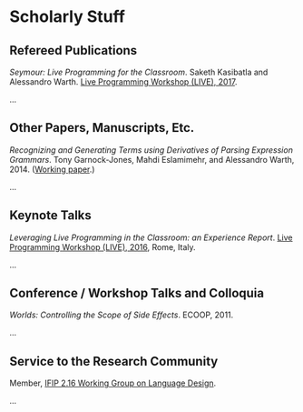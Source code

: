 Scholarly Stuff
===============

Refereed Publications
---------------------

_Seymour: Live Programming for the Classroom_. Saketh Kasibatla and Alessandro Warth. [Live Programming Workshop (LIVE), 2017](https://2017.splashcon.org/track/live-2017).

...

Other Papers, Manuscripts, Etc.
-------------------------------

_Recognizing and Generating Terms using Derivatives of Parsing Expression Grammars_. Tony Garnock-Jones, Mahdi Eslamimehr, and Alessandro Warth, 2014. ([Working paper](papers/derivatives-of-pegs.pdf).)

...

Keynote Talks
-------------

_Leveraging Live Programming in the Classroom: an Experience Report_. [Live Programming Workshop (LIVE), 2016](https://2016.ecoop.org/track/LIVE-2016), Rome, Italy.

...

Conference / Workshop Talks and Colloquia
-----------------------------------------

_Worlds: Controlling the Scope of Side Effects_. ECOOP, 2011.

...

Service to the Research Community
---------------------------------

Member, [IFIP 2.16 Working Group on Language Design](http://program-transformation.org/WGLD/).

...
